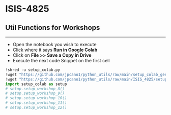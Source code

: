 # ISIS-4825
## Util Functions for Workshops
***
- Open the notebook you wish to execute
- Click where it says **Run in Google Colab**
- Click on **File >> Save a Copy in Drive**
- Execute the next code Snippet on the first cell

```python
!shred -u setup_colab.py
!wget "https://github.com/jpcano1/python_utils/raw/main/setup_colab_general.py" -O setup_colab_general.py
!wget "https://github.com/jpcano1/python_utils/raw/main/ISIS_4825/setup_colab.py" -O setup_colab.py
import setup_colab as setup
# setup.setup_workshop_8()
# setup.setup_workshop_9()
# setup.setup_workshop_10()
# setup.setup_workshop_11()
# setup.setup_workshop_12()
```